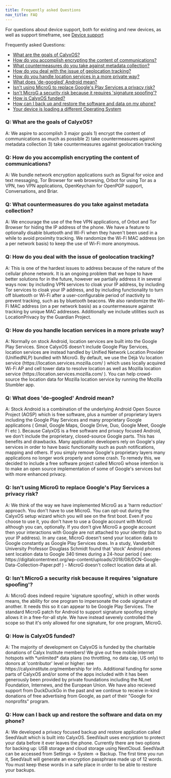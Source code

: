 ```yaml
---
title: Frequently asked Questions
nav_title: FAQ
---
```


For questions about device support, both for existing and new devices, as well as support timeframe, see [Device support](device-support)

Frequently asked Questions:
<ul>
    <li><a href="#goals">What are the goals of CalyxOS?</a></li>
    <li><a href="#encrypt-communication-content">How do you accomplish encrypting the content of communications?</a></li>
    <li><a href="#prevent-metadata-collection">What countermeasures do you take against metadata collection?</a></li>
    <li><a href="#prevent-geolocation-tracking">How do you deal with the issue of geolocation tracking?</a></li>
    <li><a href="#location-services">How do you handle location services in a more private way?</a></li>
    <li><a href="#degoogled-android">What does 'de-googled' Android mean?
</a></li>
    <li><a href="#microg-privacy">Isn't using MicroG to replace Google's Play Services a privacy risk?</a></li>
    <li><a href="#microg-security">Isn't MicroG a security risk because it requires 'signature spoofing'?</a></li>
    <li><a href="#funding">How is CalyxOS funded?</a></li>
    <li><a href="#backup-restore">How can I back up and restore the software and data on my phone?</a></li>
    <li><a href="#boot-warning">Your device is loading a different Operating System</a></li>
</ul>

<h3 id="goals">Q: What are the goals of CalyxOS?</h3>
A: We aspire to accomplish 3 major goals  1) encrypt the content of communications as much as possible  2) take countermeasures against metadata collection  3) take countermeasures against geolocation tracking

<h3 id="encrypt-communication-content">Q: How do you accomplish encrypting the content of communications?</h3>
A: We bundle network encryption applications such as Signal for voice and text messaging, Tor Browser for web browsing, Orbot for using Tor as a VPN, two VPN applications, OpenKeychain for OpenPGP support, Conversations, and Briar.

<h3 id="prevent-metadata-collection">Q: What countermeasures do you take against metadata collection?</h3>
A: We encourage the use of the free VPN applications, of Orbot and Tor Browser for hiding the IP address of the phone. We have a feature to optionally disable bluetooth and Wi-Fi when they haven't been used in a while to avoid proximity tracking. We randomize the Wi-Fi MAC address (on a per network basis) to keep the use of Wi-Fi more anonymous.

<h3 id="prevent-geolocation-tracking">Q: How do you deal with the issue of geolocation tracking?</h3>
A: This is one of the hardest issues to address because of the nature of the cellular phone network. It is an ongoing problem that we hope to have better solutions for in the future, however we partially address it in several ways now: by including VPN services to cloak your IP address, by including Tor services to cloak your IP address, and by including functionality to turn off bluetooth or Wi-Fi after a user-configurable period of inactivity to prevent tracking, such as by bluetooth beacons. We also randomize the Wi-Fi MAC address (on a per network basis) as a countermeasure against tracking by unique MAC addresses. Additionally we include utilities such as LocationPrivacy by the Guardian Project.

<h3 id="location-services">Q: How do you handle location services in a more private way?</h3>
A: Normally on stock Android, location services are built into the Google Play Services. Since CalyxOS doesn't include Google Play Services, location services are instead handled by Unified Network Location Provider (UnifiedNLP) bundled with MicroG. By default, we use the Déjà Vu location service (https://location.services.mozilla.com/ ) which uses locally acquired Wi-Fi AP and cell tower data to resolve location as well as Mozilla location service (https://location.services.mozilla.com/ ). You can help crowd-source the location data for Mozilla location service by running the Mozilla Stumbler app.

<h3 id="degoogled-android">Q: What does 'de-googled' Android mean?
</h3>
A: Stock Android is a combination of the underlying Android Open Source Project (AOSP) which is free software, plus a number of proprietary layers including the Google Play Services and many proprietary Google applications ( Gmail, Google Maps, Google Drive, Duo, Google Meet, Google Fi etc ). Because CalyxOS is a free software and privacy focused Android, we don't include the proprietary, closed-source Google parts. This has benefits and drawbacks.  Many application developers rely on Google's play services in order to have basic functionality such as push notifications, mapping and others.  If you simply remove Google's proprietary layers many applications no longer work properly and some crash. To remedy this, we decided to include a free software project called MicroG whose intention is to make an open source implementation of some of Google's services but with more enhanced privacy.

<h3 id="microg-privacy">Q: Isn't using MicroG to replace Google's Play Services a privacy risk?</h3>
A: We think of the way we have implemented MicroG as a 'harm reduction' approach. You don't have to use MicroG. You can opt-out during the CalyxOS setup wizard which you will see on the first boot. Even if you choose to use it, you don't have to use a Google account with MicroG although you can, optionally. If you don't give MicroG a google account then your interactions with Google are not attached to your identity (but to your IP address).  In any case, MicroG doesn't send your location data to Google constantly as Google Play Services does. In a study, Vanderbilt University Professor Douglass Schmidt found that 'stock' Android phones sent location data to Google 340 times during a 24-hour period ( see: https://digitalcontentnext.org/wp-content/uploads/2018/08/DCN-Google-Data-Collection-Paper.pdf ) - MicroG doesn't collect location data at all.

<h3 id="microg-security">Q: Isn't MicroG a security risk because it requires 'signature spoofing'?</h3>
A: MicroG does indeed require 'signature spoofing', which in other words means, the ability for one program to impersonate the code signature of another. It needs this so it can appear to be Google Play Services. The standard MicroG patch for Android to support signature spoofing simply allows it in a free-for-all style. We have instead severely controlled the scope so that it's only allowed for one signature, for one program, MicroG.

<h3 id="funding">Q: How is CalyxOS funded?</h3>
A: The majority of development on CalyxOS is funded by the charitable donations of 
Calyx Institute members! We give out free mobile internet hotspots with *unlimited* data plans (no throttling, no data cap, US only) to donors at 'contributor' level or higher: see https://calyxinstitute.org/membership for info. Additional funding for some parts of CalyxOS and/or some of the apps included with it has been generously been provided by private foundations including the NLnet Foundation, Internews, and the European Union. We have also recieved support from DuckDuckGo in the past and we continue to receive in-kind donations of free advertising from Google, as part of their "Google for nonprofits" program.

<h3 id="backup-restore">Q: How can I back up and restore the software and data on my phone?</h3>
A: We developed a privacy focused backup and restore application called SeedVault which is built into CalyxOS. SeedVault uses encryption to protect your data before it ever leaves the phone. Currently there are two options for backing up: USB storage and cloud storage using NextCloud. SeedVault can be accessed from Settings -> System -> Backup. The first time you run it, SeedVault will generate an encryption passphrase made up of 12 words.  You must keep these words in a safe place in order to be able to restore your backups.